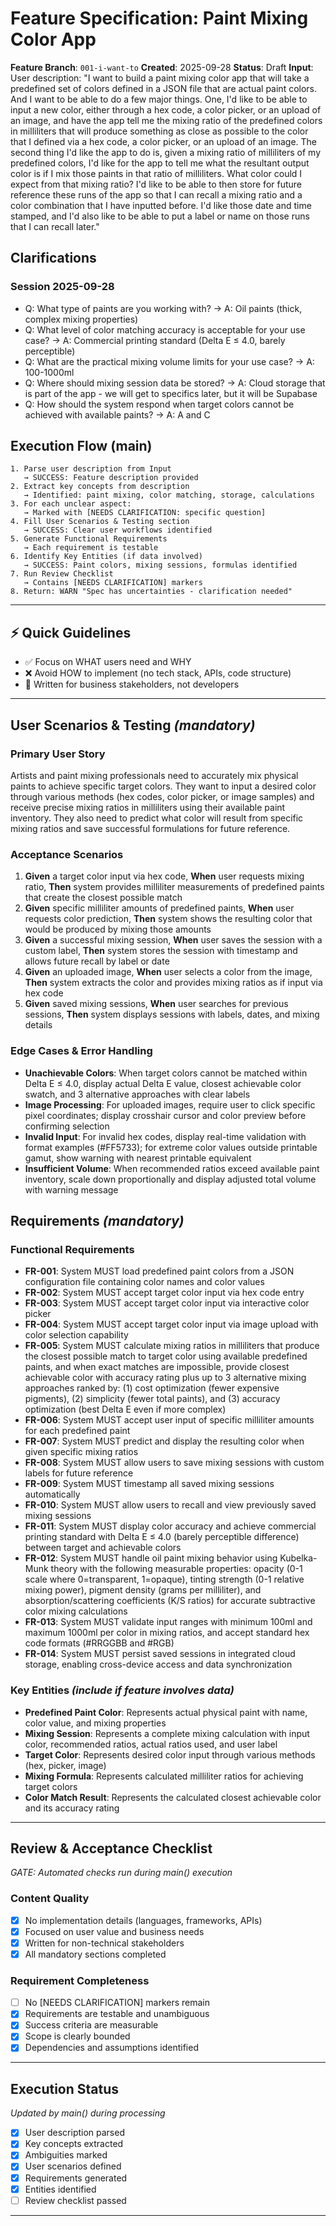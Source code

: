 # Feature Specification: Paint Mixing Color App

**Feature Branch**: `001-i-want-to`
**Created**: 2025-09-28
**Status**: Draft
**Input**: User description: "I want to build a paint mixing color app that will take a predefined set of colors defined in a JSON file that are actual paint colors. And I want to be able to do a few major things. One, I'd like to be able to input a new color, either through a hex code, a color picker, or an upload of an image, and have the app tell me the mixing ratio of the predefined colors in milliliters that will produce something as close as possible to the color that I defined via a hex code, a color picker, or an upload of an image. The second thing I'd like the app to do is, given a mixing ratio of milliliters of my predefined colors, I'd like for the app to tell me what the resultant output color is if I mix those paints in that ratio of milliliters. What color could I expect from that mixing ratio? I'd like to be able to then store for future reference these runs of the app so that I can recall a mixing ratio and a color combination that I have inputted before. I'd like those date and time stamped, and I'd also like to be able to put a label or name on those runs that I can recall later."

## Clarifications

### Session 2025-09-28
- Q: What type of paints are you working with? → A: Oil paints (thick, complex mixing properties)
- Q: What level of color matching accuracy is acceptable for your use case? → A: Commercial printing standard (Delta E ≤ 4.0, barely perceptible)
- Q: What are the practical mixing volume limits for your use case? → A: 100-1000ml
- Q: Where should mixing session data be stored? → A: Cloud storage that is part of the app - we will get to specifics later, but it will be Supabase
- Q: How should the system respond when target colors cannot be achieved with available paints? → A: A and C

## Execution Flow (main)
```
1. Parse user description from Input
   → SUCCESS: Feature description provided
2. Extract key concepts from description
   → Identified: paint mixing, color matching, storage, calculations
3. For each unclear aspect:
   → Marked with [NEEDS CLARIFICATION: specific question]
4. Fill User Scenarios & Testing section
   → SUCCESS: Clear user workflows identified
5. Generate Functional Requirements
   → Each requirement is testable
6. Identify Key Entities (if data involved)
   → SUCCESS: Paint colors, mixing sessions, formulas identified
7. Run Review Checklist
   → Contains [NEEDS CLARIFICATION] markers
8. Return: WARN "Spec has uncertainties - clarification needed"
```

---

## ⚡ Quick Guidelines
- ✅ Focus on WHAT users need and WHY
- ❌ Avoid HOW to implement (no tech stack, APIs, code structure)
- 👥 Written for business stakeholders, not developers

---

## User Scenarios & Testing *(mandatory)*

### Primary User Story
Artists and paint mixing professionals need to accurately mix physical paints to achieve specific target colors. They want to input a desired color through various methods (hex codes, color picker, or image samples) and receive precise mixing ratios in milliliters using their available paint inventory. They also need to predict what color will result from specific mixing ratios and save successful formulations for future reference.

### Acceptance Scenarios
1. **Given** a target color input via hex code, **When** user requests mixing ratio, **Then** system provides milliliter measurements of predefined paints that create the closest possible match
2. **Given** specific milliliter amounts of predefined paints, **When** user requests color prediction, **Then** system shows the resulting color that would be produced by mixing those amounts
3. **Given** a successful mixing session, **When** user saves the session with a custom label, **Then** system stores the session with timestamp and allows future recall by label or date
4. **Given** an uploaded image, **When** user selects a color from the image, **Then** system extracts the color and provides mixing ratios as if input via hex code
5. **Given** saved mixing sessions, **When** user searches for previous sessions, **Then** system displays sessions with labels, dates, and mixing details

### Edge Cases & Error Handling
- **Unachievable Colors**: When target colors cannot be matched within Delta E ≤ 4.0, display actual Delta E value, closest achievable color swatch, and 3 alternative approaches with clear labels
- **Image Processing**: For uploaded images, require user to click specific pixel coordinates; display crosshair cursor and color preview before confirming selection
- **Invalid Input**: For invalid hex codes, display real-time validation with format examples (#FF5733); for extreme color values outside printable gamut, show warning with nearest printable equivalent
- **Insufficient Volume**: When recommended ratios exceed available paint inventory, scale down proportionally and display adjusted total volume with warning message

## Requirements *(mandatory)*

### Functional Requirements
- **FR-001**: System MUST load predefined paint colors from a JSON configuration file containing color names and color values
- **FR-002**: System MUST accept target color input via hex code entry
- **FR-003**: System MUST accept target color input via interactive color picker
- **FR-004**: System MUST accept target color input via image upload with color selection capability
- **FR-005**: System MUST calculate mixing ratios in milliliters that produce the closest possible match to target color using available predefined paints, and when exact matches are impossible, provide closest achievable color with accuracy rating plus up to 3 alternative mixing approaches ranked by: (1) cost optimization (fewer expensive pigments), (2) simplicity (fewer total paints), and (3) accuracy optimization (best Delta E even if more complex)
- **FR-006**: System MUST accept user input of specific milliliter amounts for each predefined paint
- **FR-007**: System MUST predict and display the resulting color when given specific mixing ratios
- **FR-008**: System MUST allow users to save mixing sessions with custom labels for future reference
- **FR-009**: System MUST timestamp all saved mixing sessions automatically
- **FR-010**: System MUST allow users to recall and view previously saved mixing sessions
- **FR-011**: System MUST display color accuracy and achieve commercial printing standard with Delta E ≤ 4.0 (barely perceptible difference) between target and achievable colors
- **FR-012**: System MUST handle oil paint mixing behavior using Kubelka-Munk theory with the following measurable properties: opacity (0-1 scale where 0=transparent, 1=opaque), tinting strength (0-1 relative mixing power), pigment density (grams per milliliter), and absorption/scattering coefficients (K/S ratios) for accurate subtractive color mixing calculations
- **FR-013**: System MUST validate input ranges with minimum 100ml and maximum 1000ml per color in mixing ratios, and accept standard hex code formats (#RRGGBB and #RGB)
- **FR-014**: System MUST persist saved sessions in integrated cloud storage, enabling cross-device access and data synchronization

### Key Entities *(include if feature involves data)*
- **Predefined Paint Color**: Represents actual physical paint with name, color value, and mixing properties
- **Mixing Session**: Represents a complete mixing calculation with input color, recommended ratios, actual ratios used, and user label
- **Target Color**: Represents desired color input through various methods (hex, picker, image)
- **Mixing Formula**: Represents calculated milliliter ratios for achieving target colors
- **Color Match Result**: Represents the calculated closest achievable color and its accuracy rating

---

## Review & Acceptance Checklist
*GATE: Automated checks run during main() execution*

### Content Quality
- [x] No implementation details (languages, frameworks, APIs)
- [x] Focused on user value and business needs
- [x] Written for non-technical stakeholders
- [x] All mandatory sections completed

### Requirement Completeness
- [ ] No [NEEDS CLARIFICATION] markers remain
- [x] Requirements are testable and unambiguous
- [x] Success criteria are measurable
- [x] Scope is clearly bounded
- [x] Dependencies and assumptions identified

---

## Execution Status
*Updated by main() during processing*

- [x] User description parsed
- [x] Key concepts extracted
- [x] Ambiguities marked
- [x] User scenarios defined
- [x] Requirements generated
- [x] Entities identified
- [ ] Review checklist passed

---